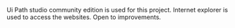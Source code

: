 Ui Path studio community edition is used for this project.
Internet explorer is used to access the websites.
Open to improvements.
